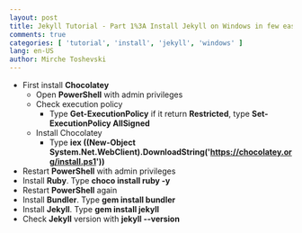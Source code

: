 ```yaml
---
layout: post
title: Jekyll Tutorial - Part 1%3A Install Jekyll on Windows in few easy steps
comments: true
categories: [ 'tutorial', 'install', 'jekyll', 'windows' ]
lang: en-US
author: Mirche Toshevski
---
```


- First install **Chocolatey**
	- Open **PowerShell** with admin privileges
	- Check execution policy
		- Type **Get-ExecutionPolicy** if it return **Restricted**, type **Set-ExecutionPolicy AllSigned**
	- Install Chocolatey
		- Type **iex ((New-Object System.Net.WebClient).DownloadString('https://chocolatey.org/install.ps1'))**
- Restart **PowerShell** with admin privileges
- Install **Ruby**. Type **choco install ruby -y**
- Restart **PowerShell** again
- Install **Bundler**. Type **gem install bundler**
- Install **Jekyll**. Type **gem install jekyll**
- Check **Jekyll** version with **jekyll --version**